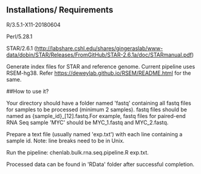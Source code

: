 ## Installations/ Requirements

R/3.5.1-X11-20180604

Perl/5.28.1

STAR/2.6.1 (http://labshare.cshl.edu/shares/gingeraslab/www-data/dobin/STAR/Releases/FromGitHub/STAR-2.6.1a/doc/STARmanual.pdf)

Generate index files for STAR and reference genome. Current pipeline uses RSEM-hg38. 
Refer https://deweylab.github.io/RSEM/README.html for the same.


##How to use it?

Your directory should have a folder named 'fastq' containing all fastq files for samples to be processed (minimum 2 samples).
fastq files should be named as {sample_id}_[12].fastq.For example, fastq files for paired-end RNA Seq sample 'MYC' should be MYC_1.fastq and MYC_2.fastq.

Prepare a text file (usually named 'exp.txt') with each line containing a sample id. Note: line breaks need to be in Unix.

Run the pipeline: chenlab.bulk.rna.seq.pipeline.R exp.txt.
 
Processed data can be found in 'RData' folder after successful completion. 

